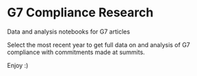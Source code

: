 # G7 Compliance Research
Data and analysis notebooks for G7 articles

Select the most recent year to get full data on and analysis of G7 compliance with commitments made at summits.

Enjoy :)
